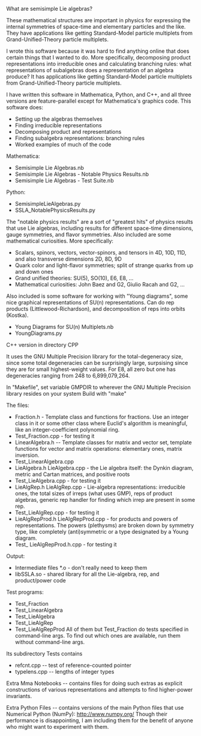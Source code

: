 What are semisimple Lie algebras?

These mathematical structures are important in physics for expressing the internal symmetries of space-time and elementary particles and the like. They have applications like getting Standard-Model particle multiplets from Grand-Unified-Theory particle multiplets.

I wrote this software because it was hard to find anything online that does certain things that I wanted to do. More specifically, decomposing product representations into irreducible ones and calculating branching rules: what representations of subalgebras does a representation of an algebra produce? It has applications like getting Standard-Model particle multiplets from Grand-Unified-Theory particle multiplets.

I have written this software in Mathematica, Python, and C++, and all three versions are feature-parallel except for Mathematica's graphics code. This software does:
- Setting up the algebras themselves
- Finding irreducible representations
- Decomposing product and representations
- Finding subalgebra representations: branching rules
- Worked examples of much of the code

Mathematica:
- Semisimple Lie Algebras.nb
- Semisimple Lie Algebras - Notable Physics Results.nb
- Semisimple Lie Algebras - Test Suite.nb

Python:
- SemisimpleLieAlgebras.py
- SSLA_NotablePhysicsResults.py

The "notable physics results" are a sort of "greatest hits" of physics results that use Lie algebras, including results for different space-time dimensions, gauge symmetries, and flavor symmetries. Also included are some mathematical curiosities. More specifically:
- Scalars, spinors, vectors, vector-spinors, and tensors in 4D, 10D, 11D, and also transverse dimensions 2D, 8D, 9D
- Quark color and light-flavor symmetries; split of strange quarks from up and down ones
- Grand unified theories: SU(5), SO(10), E6, E8, ...
- Mathematical curiosities: John Baez and G2, Giulio Racah and G2, ...

Also included is some software for working with "Young diagrams", some nice graphical representations of SU(n) representations. Can do rep products (Littlewood-Richardson), and decomposition of reps into orbits (Kostka).
- Young Diagrams for SU(n) Multiplets.nb
- YoungDiagrams.py

C++ version in directory CPP

It uses the GNU Multiple Precision library for the total-degeneracy size, since some total degeneracies can be surprisingly large, surpsising since they are for small highest-weight values. For E8, all zero but one has degeneracies ranging from 248 to 6,899,079,264.

In "Makefile", set variable GMPDIR to wherever the GNU Multiple Precision library resides on your system
Build with "make"

The files:
- Fraction.h - Template class and functions for fractions. Use an integer class in it or some other class where Euclid's algorithm is meaningful, like an integer-coefficient polynomial ring.
- Test_Fraction.cpp - for testing it
- LinearAlgebra.h -- Template classes for matrix and vector set, template functions for vector and matrix operations: elementary ones, matrix inversion.
- Test_LinearAlgebra.cpp
- LieAlgebra.h LieAlgebra.cpp - the Lie algebra itself: the Dynkin diagram, metric and Cartan matrices, and positive roots
- Test_LieAlgebra.cpp - for testing it
- LieAlgRep.h LieAlgRep.cpp - Lie-algebra representations: irreducible ones, the total sizes of irreps (what uses GMP), reps of product algebras, generic rep handler for finding which irrep are present in some rep.
- Test_LieAlgRep.cpp - for testing it
- LieAlgRepProd.h LieAlgRepProd.cpp - for products and powers of representations. The powers (plethysms) are broken down by symmetry type, like completely (anti)symmetric or a type designated by a Young diagram.
- Test_ LieAlgRepProd.h.cpp - for testing it

Output:
- Intermediate files *.o - don't really need to keep them
- libSSLA.so - shared library for all the Lie-algebra, rep, and product/power code

Test programs:
- Test_Fraction
- Test_LinearAlgebra
- Test_LieAlgebra
- Test_LieAlgRep
- Test_LieAlgRepProd
All of them but Test_Fraction do tests specified in command-line args. To find out which ones are available, run them without command-line args.

Its subdirectory Tests contains
- refcnt.cpp -- test of reference-counted pointer
- typelens.cpp -- lengths of integer types

Extra Mma Notebooks -- contains files for doing such extras as explicit constructions of various representations and attempts to find higher-power invariants.

Extra Python Files -- contains versions of the main Python files that use Numerical Python (NumPy): http://www.numpy.org/ Though their performance is disappointing, I am including them for the benefit of anyone who might want to experiment with them.
